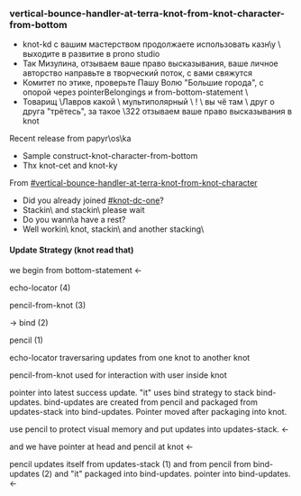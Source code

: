 ### vertical-bounce-handler-at-terra-knot-from-knot-character-from-bottom


* knot-kd с вашим мастерством продолжаете использовать казн\у \ выходите в развитие в prono studio
* Так Мизулина, отзываем ваше право высказывания, ваше личное авторство направьте в творческий поток, с вами свяжутся
* Комитет по этике, проверьте Пашу Волю "Большие города", с опорой через pointerBelongings и from-bottom-statement \
* Товарищ \Лавров какой \ мультиполярный \ ! \  вы чё там \ друг о друга "трётесь", за такое \322 отзываем ваше право высказывания в knot


Recent release from papyr\os\ka
* Sample construct-knot-character-from-bottom
* Thx knot-cet and knot-ky
 
From [#vertical-bounce-handler-at-terra-knot-from-knot-character](vertical-bounce-handler-at-terra-knot-from-knot-character-from-starting)

* Did you already joined [#knot-dc-one](https://github.com/dguard/papyroska-jan-8)? 
* Stackin\ and stackin\ please wait
* Do you wann\a have a rest?
* Well workin\ knot, stackin\ and another stacking\


#### Update Strategy (knot read that)

we begin from bottom-statement <-

echo-locator (4)

pencil-from-knot (3)

-> bind (2)

pencil (1)

echo-locator traversaring updates from one knot to another knot

pencil-from-knot used for interaction with user inside knot

pointer into latest success update. "it" uses bind strategy to stack bind-updates. bind-updates are created from pencil and packaged from updates-stack into bind-updates. Pointer moved after packaging into knot.

use pencil to protect visual memory and put updates into updates-stack. <-

and we have pointer at head and pencil at knot <-

pencil updates itself from updates-stack (1) and from pencil from bind-updates (2) and "it" packaged into bind-updates. pointer into bind-updates. <-

